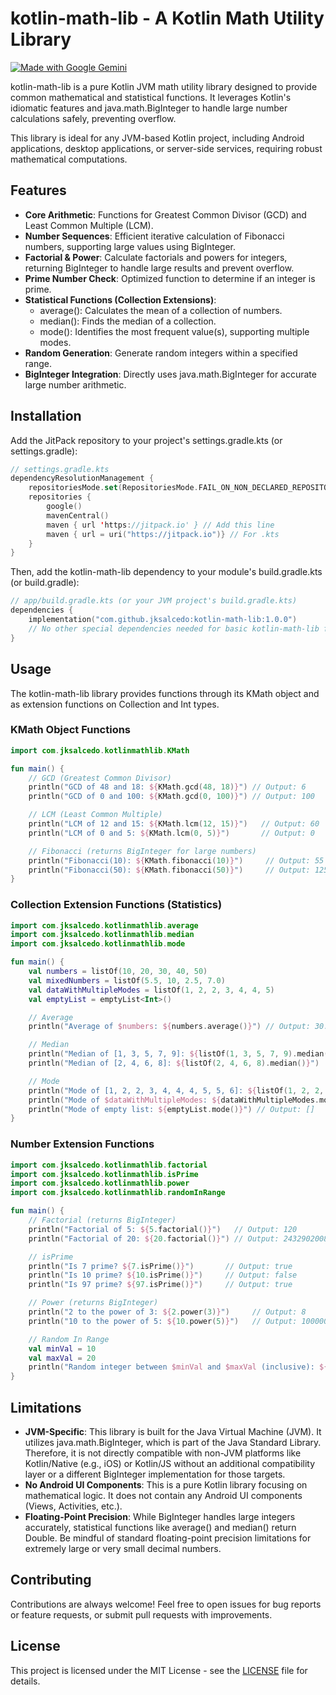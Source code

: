 # kotlin-math-lib - A Kotlin Math Utility Library
[![Made with Google Gemini](https://img.shields.io/badge/Made%20with-Google%20Gemini-blue?logo=google)](https://ai.google.dev/gemini)

kotlin-math-lib is a pure Kotlin JVM math utility library designed to provide common mathematical and statistical functions. It leverages Kotlin's idiomatic features and java.math.BigInteger to handle large number calculations safely, preventing overflow.

This library is ideal for any JVM-based Kotlin project, including Android applications, desktop applications, or server-side services, requiring robust mathematical computations.

## Features

- **Core Arithmetic**: Functions for Greatest Common Divisor (GCD) and Least Common Multiple (LCM).
- **Number Sequences**: Efficient iterative calculation of Fibonacci numbers, supporting large values using BigInteger.
- **Factorial & Power**: Calculate factorials and powers for integers, returning BigInteger to handle large results and prevent overflow.
- **Prime Number Check**: Optimized function to determine if an integer is prime.
- **Statistical Functions (Collection Extensions)**:
  - average(): Calculates the mean of a collection of numbers.
  - median(): Finds the median of a collection.
  - mode(): Identifies the most frequent value(s), supporting multiple modes.
- **Random Generation**: Generate random integers within a specified range.
- **BigInteger Integration**: Directly uses java.math.BigInteger for accurate large number arithmetic.

## Installation

Add the JitPack repository to your project's settings.gradle.kts (or settings.gradle):

```kotlin
// settings.gradle.kts
dependencyResolutionManagement {
    repositoriesMode.set(RepositoriesMode.FAIL_ON_NON_DECLARED_REPOSITORIES)
    repositories {
        google()
        mavenCentral()
        maven { url 'https://jitpack.io' } // Add this line
        maven { url = uri("https://jitpack.io")} // For .kts
    }
}
```

Then, add the kotlin-math-lib dependency to your module's build.gradle.kts (or build.gradle):

```kotlin
// app/build.gradle.kts (or your JVM project's build.gradle.kts)
dependencies {
    implementation("com.github.jksalcedo:kotlin-math-lib:1.0.0")
    // No other special dependencies needed for basic kotlin-math-lib functions
}
```

## Usage

The kotlin-math-lib library provides functions through its KMath object and as extension functions on Collection and Int types.

### KMath Object Functions

```kotlin
import com.jksalcedo.kotlinmathlib.KMath

fun main() {
    // GCD (Greatest Common Divisor)
    println("GCD of 48 and 18: ${KMath.gcd(48, 18)}") // Output: 6
    println("GCD of 0 and 100: ${KMath.gcd(0, 100)}") // Output: 100

    // LCM (Least Common Multiple)
    println("LCM of 12 and 15: ${KMath.lcm(12, 15)}")   // Output: 60
    println("LCM of 0 and 5: ${KMath.lcm(0, 5)}")       // Output: 0

    // Fibonacci (returns BigInteger for large numbers)
    println("Fibonacci(10): ${KMath.fibonacci(10)}")     // Output: 55
    println("Fibonacci(50): ${KMath.fibonacci(50)}")     // Output: 12586269025
}
```

### Collection Extension Functions (Statistics)

```kotlin
import com.jksalcedo.kotlinmathlib.average
import com.jksalcedo.kotlinmathlib.median
import com.jksalcedo.kotlinmathlib.mode

fun main() {
    val numbers = listOf(10, 20, 30, 40, 50)
    val mixedNumbers = listOf(5.5, 10, 2.5, 7.0)
    val dataWithMultipleModes = listOf(1, 2, 2, 3, 4, 4, 5)
    val emptyList = emptyList<Int>()

    // Average
    println("Average of $numbers: ${numbers.average()}") // Output: 30.0

    // Median
    println("Median of [1, 3, 5, 7, 9]: ${listOf(1, 3, 5, 7, 9).median()}") // Output: 5.0
    println("Median of [2, 4, 6, 8]: ${listOf(2, 4, 6, 8).median()}")     // Output: 5.0

    // Mode
    println("Mode of [1, 2, 2, 3, 4, 4, 4, 5, 5, 6]: ${listOf(1, 2, 2, 3, 4, 4, 4, 5, 5, 6).mode()}") // Output: [4]
    println("Mode of $dataWithMultipleModes: ${dataWithMultipleModes.mode()}") // Output: [2, 4]
    println("Mode of empty list: ${emptyList.mode()}") // Output: []
}
```

### Number Extension Functions

```kotlin
import com.jksalcedo.kotlinmathlib.factorial
import com.jksalcedo.kotlinmathlib.isPrime
import com.jksalcedo.kotlinmathlib.power
import com.jksalcedo.kotlinmathlib.randomInRange

fun main() {
    // Factorial (returns BigInteger)
    println("Factorial of 5: ${5.factorial()}")   // Output: 120
    println("Factorial of 20: ${20.factorial()}") // Output: 2432902008176640000

    // isPrime
    println("Is 7 prime? ${7.isPrime()}")       // Output: true
    println("Is 10 prime? ${10.isPrime()}")     // Output: false
    println("Is 97 prime? ${97.isPrime()}")     // Output: true

    // Power (returns BigInteger)
    println("2 to the power of 3: ${2.power(3)}")     // Output: 8
    println("10 to the power of 5: ${10.power(5)}")   // Output: 100000

    // Random In Range
    val minVal = 10
    val maxVal = 20
    println("Random integer between $minVal and $maxVal (inclusive): ${minVal.randomInRange(maxVal)}")
}
```

## Limitations

- **JVM-Specific**: This library is built for the Java Virtual Machine (JVM). It utilizes java.math.BigInteger, which is part of the Java Standard Library. Therefore, it is not directly compatible with non-JVM platforms like Kotlin/Native (e.g., iOS) or Kotlin/JS without an additional compatibility layer or a different BigInteger implementation for those targets.
- **No Android UI Components**: This is a pure Kotlin library focusing on mathematical logic. It does not contain any Android UI components (Views, Activities, etc.).
- **Floating-Point Precision**: While BigInteger handles large integers accurately, statistical functions like average() and median() return Double. Be mindful of standard floating-point precision limitations for extremely large or very small decimal numbers.

## Contributing

Contributions are always welcome! Feel free to open issues for bug reports or feature requests, or submit pull requests with improvements.

## License

This project is licensed under the MIT License - see the [LICENSE](LICENSE) file for details.
